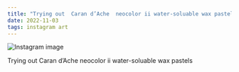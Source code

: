 ```yaml
---
title: "Trying out  Caran d’Ache  neocolor ii water-soluable wax pastels"
date: 2022-11-03
tags: instagram art
---
```


![Instagram image](/media/313486829_148259054288123_3131467235936510410_n_17930427065532811.jpg)

Trying out  Caran d’Ache  neocolor ii water-soluable wax pastels
